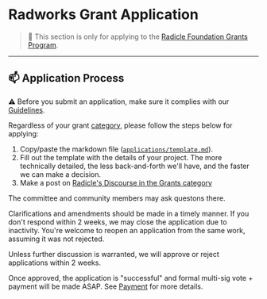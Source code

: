 # Radworks Grant Application <!-- omit in toc -->

> **:loudspeaker:** This section is only for applying to the [Radicle Foundation Grants Program](https://github.com/radicle-dev/radicle-grants).

---

## :mailbox: Application Process

:warning: Before you submit an application, make sure it complies with our [Guidelines](https://github.com/radicle-dev/radicle-grants#guidelines).

Regardless of your grant [category](https://github.com/radicle-dev/radicle-grants#grant-categories), please follow the steps below for applying:
   1. Copy/paste the markdown file ([`applications/template.md`](template.md)). 
   2. Fill out the template with the details of your project. The more technically detailed, the less back-and-forth 
      we'll have, and the faster we can make a decision. 
   3. Make a post on [Radicle's Discourse in the Grants category](https://radicle.community/c/grants/24)

The committee and community members may ask questons there.

Clarifications and amendments should be made in a timely manner. If you don't respond within 2 weeks, we may close the application due to inactivity. You're welcome to reopen an application from the same work, assuming it was not rejected.

Unless further discussion is warranted, we will approve or reject applications within 2 weeks.

Once approved, the application is "successful" and formal multi-sig vote + payment will be made ASAP. See [Payment](https://github.com/radicle-dev/radicle-grants/tree/main/grants#payment) for more details.
